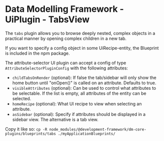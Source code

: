 # Data Modelling Framework - UiPlugin - TabsView

The `tabs` plugin allows you to browse deeply nested, complex objects in a practical manner by opening complex children
in a new tab.

If you want to specify a config object in some UiRecipe-entity, the Blueprint is included in the npm package.


The attribute-selector UI plugin can accept a config of type `AttributeSelectorPluginConfig` with the following attributes:

* `childTabsOnRender` (optional): If false the tab/sidebar will only show the home button until "onOpen()" is called on an attribute. Defaults to true.
* `visibleAttributes` (optional): Can be used to control what attributes to be selectable. If the list is empty, all attributes of the entity can be selected.
* `homeRecipe` (optional): What UI recipe to view when selecting an attribute.
* `asSidebar` (optional): Specify if attributes should be displayed in a sidebar view. The alternative is a tab view.


Copy it like so: `cp -R node_modules/@development-framework/dm-core-plugins/blueprints/tabs ./myApplicationBlueprints/`
